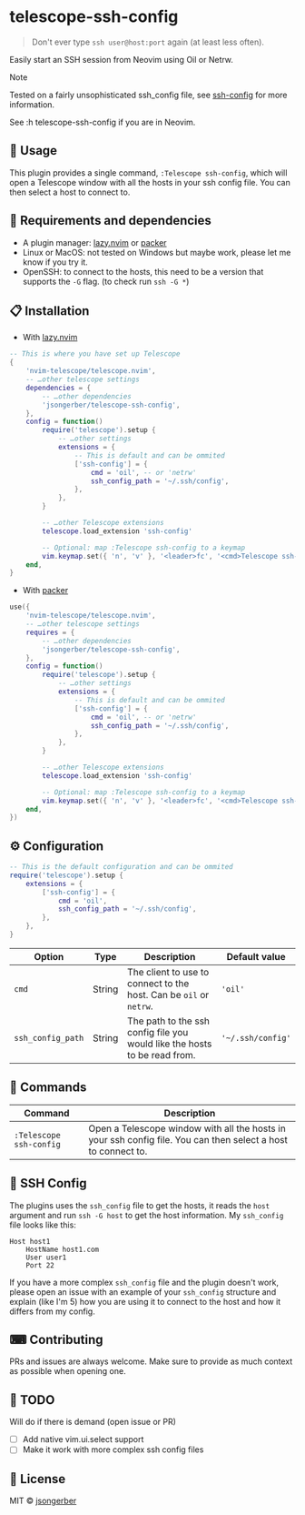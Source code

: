 # telescope-ssh-config

> Don't ever type `ssh user@host:port` again (at least less often).

Easily start an SSH session from Neovim using Oil or Netrw.

> [!NOTE]  
> Tested on a fairly unsophisticated ssh_config file, see [ssh-config](#SSH-Config) for more information.

See :h telescope-ssh-config if you are in Neovim.

## 🚀 Usage

This plugin provides a single command, `:Telescope ssh-config`, which will open a Telescope window with all the hosts in your ssh config file. You can then select a host to connect to.

## 🔧 Requirements and dependencies

-   A plugin manager: [lazy.nvim](https://github.com/folke/lazy.nvim) or [packer](https://github.com/wbthomason/packer.nvim)
-   Linux or MacOS: not tested on Windows but maybe work, please let me know if you try it.
-   OpenSSH: to connect to the hosts, this need to be a version that supports the `-G` flag. (to check run `ssh -G *`)

## 📋 Installation

-   With [lazy.nvim](https://github.com/folke/lazy.nvim)

```lua
-- This is where you have set up Telescope
{
    'nvim-telescope/telescope.nvim',
    -- …other telescope settings
    dependencies = {
        -- …other dependencies
        'jsongerber/telescope-ssh-config',
    },
    config = function()
        require('telescope').setup {
            -- …other settings
            extensions = {
                -- This is default and can be ommited
                ['ssh-config'] = {
                    cmd = 'oil', -- or 'netrw'
                    ssh_config_path = '~/.ssh/config',
                },
            },
        }

        -- …other Telescope extensions
        telescope.load_extension 'ssh-config'

        -- Optional: map :Telescope ssh-config to a keymap
        vim.keymap.set({ 'n', 'v' }, '<leader>fc', '<cmd>Telescope ssh-config<CR>', { desc = 'Open an ssh connexion' })
    end,
}
```

-   With [packer](https://github.com/wbthomason/packer.nvim)

```lua
use({
    'nvim-telescope/telescope.nvim',
    -- …other telescope settings
    requires = {
        -- …other dependencies
        'jsongerber/telescope-ssh-config',
    },
    config = function()
        require('telescope').setup {
            -- …other settings
            extensions = {
                -- This is default and can be ommited
                ['ssh-config'] = {
                    cmd = 'oil', -- or 'netrw'
                    ssh_config_path = '~/.ssh/config',
                },
            },
        }

        -- …other Telescope extensions
        telescope.load_extension 'ssh-config'

        -- Optional: map :Telescope ssh-config to a keymap
        vim.keymap.set({ 'n', 'v' }, '<leader>fc', '<cmd>Telescope ssh-config<CR>', { desc = 'Open an ssh connexion' })
    end,
})
```

## ⚙ Configuration

```lua
-- This is the default configuration and can be ommited
require('telescope').setup {
    extensions = {
        ['ssh-config'] = {
            cmd = 'oil',
            ssh_config_path = '~/.ssh/config',
        },
    },
}
```

| Option            | Type   | Description                                                               | Default value     |
| ----------------- | ------ | ------------------------------------------------------------------------- | ----------------- |
| `cmd`             | String | The client to use to connect to the host. Can be `oil` or `netrw`.        | `'oil'`           |
| `ssh_config_path` | String | The path to the ssh config file you would like the hosts to be read from. | `'~/.ssh/config'` |

## 🧰 Commands

| Command                 | Description                                                                                                   |
| ----------------------- | ------------------------------------------------------------------------------------------------------------- |
| `:Telescope ssh-config` | Open a Telescope window with all the hosts in your ssh config file. You can then select a host to connect to. |

## 🚧 SSH Config

The plugins uses the `ssh_config` file to get the hosts, it reads the `host` argument and run `ssh -G host` to get the host information.
My `ssh_config` file looks like this:

```ssh
Host host1
    HostName host1.com
    User user1
    Port 22
```

If you have a more complex `ssh_config` file and the plugin doesn't work, please open an issue with an example of your `ssh_config` structure and explain (like I'm 5) how you are using it to connect to the host and how it differs from my config.

## ⌨ Contributing

PRs and issues are always welcome. Make sure to provide as much context as possible when opening one.

## 📝 TODO

Will do if there is demand (open issue or PR)

-   [ ] Add native vim.ui.select support
-   [ ] Make it work with more complex ssh config files

## 📜 License

MIT © [jsongerber](https://github.com/jsongerber/thanks/blob/master/LICENSE)
